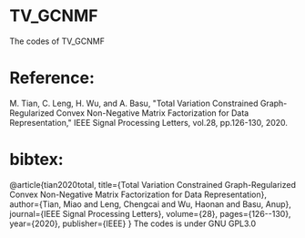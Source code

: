 # TV_GCNMF
The codes of TV_GCNMF 
# Reference:
M. Tian, C. Leng, H. Wu, and A. Basu, "Total Variation Constrained Graph-Regularized Convex Non-Negative  Matrix Factorization for Data Representation," IEEE Signal Processing Letters, vol.28, pp.126-130, 2020.
# bibtex:
@article{tian2020total,
  title={Total Variation Constrained Graph-Regularized Convex Non-Negative Matrix Factorization for Data Representation},
  author={Tian, Miao and Leng, Chengcai and Wu, Haonan and Basu, Anup},
  journal={IEEE Signal Processing Letters},
  volume={28},
  pages={126--130},
  year={2020},
  publisher={IEEE}
}
The codes is under GNU GPL3.0
